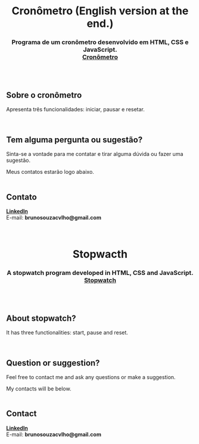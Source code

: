 <div align = "center">
    <h1>Cronômetro (English version at the end.) </h1>
</div>

<h3 align = "center">
  Programa de um cronômetro desenvolvido em HTML, CSS e JavaScript.
  <br>
  <strong><a href="https://brunosouzacv.github.io/stopwatch/" style="text-decoration: normal;">Cronômetro</a></strong>
</h3>
<br>
<br>

<h2>Sobre o cronômetro</h2>
<p>Apresenta três funcionalidades: iniciar, pausar e resetar.</p>
<br>

<h2>Tem alguma pergunta ou sugestão?</h2>
Sinta-se a vontade para me contatar e tirar alguma dúvida ou fazer uma sugestão.

Meus contatos estarão logo abaixo.
<br>
<br>

<h2>Contato</h2>
<strong><a href="https://www.linkedin.com/in/brunosouzacvlho/" style="text-decoration: normal;">  LinkedIn </a></strong>
 <br>
E-mail: <strong>brunosouzacvlho@gmail.com</strong> 
<br>
<br>
<br>

<div align = "center">
    <h1>Stopwacth</h1>
</div>

<h3 align = "center">
  A stopwatch program developed in HTML, CSS and JavaScript.
  <br>
  <strong><a href="https://brunosouzacv.github.io/stopwatch/" style="text-decoration: normal;">Stopwatch</a></strong>
</h3>
<br>
<br>

<h2>About stopwatch?</h2>
<p>It has three functionalities: start, pause and reset.</p>
<br>

<h2>Question or suggestion?</h2>
Feel free to contact me and ask any questions or make a suggestion.

My contacts will be below.
<br>
<br>

<h2>Contact</h2>
<strong><a href="https://www.linkedin.com/in/brunosouzacvlho/" style="text-decoration: normal;">  LinkedIn </a></strong>
 <br>
E-mail: <strong>brunosouzacvlho@gmail.com</strong> 